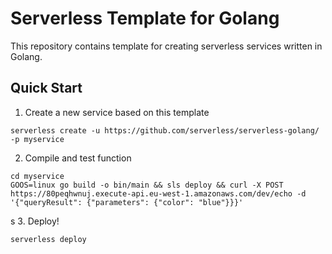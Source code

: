 # Serverless Template for Golang

This repository contains template for creating serverless services written in Golang.

## Quick Start

1. Create a new service based on this template

```
serverless create -u https://github.com/serverless/serverless-golang/ -p myservice
```

2. Compile and test function

```
cd myservice
GOOS=linux go build -o bin/main && sls deploy && curl -X POST https://80peqhwnuj.execute-api.eu-west-1.amazonaws.com/dev/echo -d '{"queryResult": {"parameters": {"color": "blue"}}}'
```
s
3. Deploy!

```
serverless deploy
```

